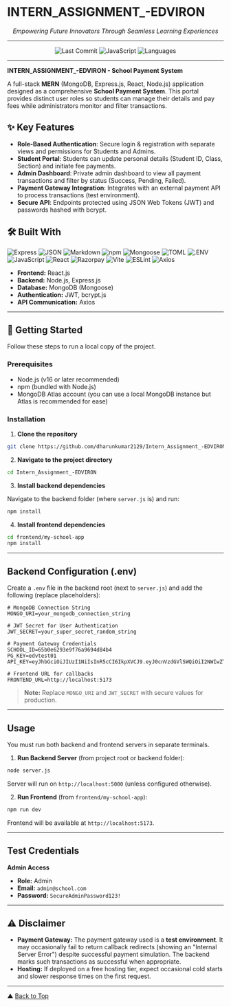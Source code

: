 # INTERN_ASSIGNMENT_-EDVIRON

<p align="center"><em>Empowering Future Innovators Through Seamless Learning Experiences</em></p>

---

<p align="center">
  <img src="https://img.shields.io/badge/last%20commit-today-brightgreen" alt="Last Commit" />
  <img src="https://img.shields.io/badge/javascript-98.9%25-yellow" alt="JavaScript" />
  <img src="https://img.shields.io/badge/languages-3-blue" alt="Languages" />
</p>

---

**INTERN_ASSIGNMENT_-EDVIRON - School Payment System**

A full-stack **MERN** (MongoDB, Express.js, React, Node.js) application designed as a comprehensive **School Payment System**. This portal provides distinct user roles so students can manage their details and pay fees while administrators monitor and filter transactions.

## ✨ Key Features

- **Role-Based Authentication**: Secure login & registration with separate views and permissions for Students and Admins.
- **Student Portal**: Students can update personal details (Student ID, Class, Section) and initiate fee payments.
- **Admin Dashboard**: Private admin dashboard to view all payment transactions and filter by status (Success, Pending, Failed).
- **Payment Gateway Integration**: Integrates with an external payment API to process transactions (test environment).
- **Secure API**: Endpoints protected using JSON Web Tokens (JWT) and passwords hashed with bcrypt.

## 🛠️ Built With

<p>
  <img src="https://img.shields.io/badge/Express-black?logo=express&logoColor=white" alt="Express" />
  <img src="https://img.shields.io/badge/JSON-black?logo=json&logoColor=white" alt="JSON" />
  <img src="https://img.shields.io/badge/Markdown-000000?logo=markdown&logoColor=white" alt="Markdown" />
  <img src="https://img.shields.io/badge/npm-CB3837?logo=npm&logoColor=white" alt="npm" />
  <img src="https://img.shields.io/badge/Mongoose-880000?logo=mongoose&logoColor=white" alt="Mongoose" />
  <img src="https://img.shields.io/badge/TOML-black" alt="TOML" />
  <img src="https://img.shields.io/badge/.ENV-yellowgreen" alt=".ENV" />
  <img src="https://img.shields.io/badge/JavaScript-F7DF1E?logo=javascript&logoColor=black" alt="JavaScript" />
  <img src="https://img.shields.io/badge/React-20232A?logo=react&logoColor=61DAFB" alt="React" />
  <img src="https://img.shields.io/badge/Razorpay-02042B?logo=razorpay&logoColor=3395FF" alt="Razorpay" />
  <img src="https://img.shields.io/badge/Vite-646CFF?logo=vite&logoColor=FFD62E" alt="Vite" />
  <img src="https://img.shields.io/badge/ESLint-4B32C3?logo=eslint&logoColor=white" alt="ESLint" />
  <img src="https://img.shields.io/badge/Axios-5A29E4?logo=axios&logoColor=white" alt="Axios" />
</p>

- **Frontend:** React.js
- **Backend:** Node.js, Express.js
- **Database:** MongoDB (Mongoose)
- **Authentication:** JWT, bcrypt.js
- **API Communication:** Axios

---

## 🚀 Getting Started

Follow these steps to run a local copy of the project.

### Prerequisites

- Node.js (v16 or later recommended)
- npm (bundled with Node.js)
- MongoDB Atlas account (you can use a local MongoDB instance but Atlas is recommended for ease)

### Installation

1. **Clone the repository**

```bash
git clone https://github.com/dharunkumar2129/Intern_Assignment_-EDVIRON.git
```

2. **Navigate to the project directory**

```bash
cd Intern_Assignment_-EDVIRON
```

3. **Install backend dependencies**

Navigate to the backend folder (where `server.js` is) and run:

```bash
npm install
```

4. **Install frontend dependencies**

```bash
cd frontend/my-school-app
npm install
```

---

## Backend Configuration (.env)

Create a `.env` file in the backend root (next to `server.js`) and add the following (replace placeholders):

```env
# MongoDB Connection String
MONGO_URI=your_mongodb_connection_string

# JWT Secret for User Authentication
JWT_SECRET=your_super_secret_random_string

# Payment Gateway Credentials
SCHOOL_ID=65b0e6293e9f76a9694d84b4
PG_KEY=edvtest01
API_KEY=eyJhbGciOiJIUzI1NiIsInR5cCI6IkpXVCJ9.eyJ0cnVzdGVlSWQiOiI2NWIwZTU1MmRkMzE5NTBhOWI0MWM1YmEiLCJJbmRleE9mQXBpS2V5Ijo2fQ.IJWTYCOurGCFdRM2xyKtw6TEcuwXxGnmINrXFfsAdt0

# Frontend URL for callbacks
FRONTEND_URL=http://localhost:5173
```

> **Note:** Replace `MONGO_URI` and `JWT_SECRET` with secure values for production.

---

## Usage

You must run both backend and frontend servers in separate terminals.

1. **Run Backend Server** (from project root or backend folder):

```bash
node server.js
```

Server will run on `http://localhost:5000` (unless configured otherwise).

2. **Run Frontend** (from `frontend/my-school-app`):

```bash
npm run dev
```

Frontend will be available at `http://localhost:5173`.

---

## Test Credentials

**Admin Access**

- **Role:** Admin
- **Email:** `admin@school.com`
- **Password:** `SecureAdminPassword123!`

---

## ⚠️ Disclaimer

- **Payment Gateway:** The payment gateway used is a **test environment**. It may occasionally fail to return callback redirects (showing an "Internal Server Error") despite successful payment simulation. The backend marks such transactions as successful when appropriate.
- **Hosting:** If deployed on a free hosting tier, expect occasional cold starts and slower response times on the first request.

---

▲ [Back to Top](#intern_assignment_-edviron)

